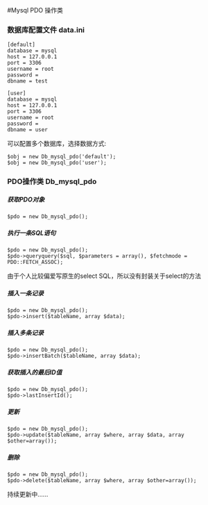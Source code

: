 #Mysql PDO 操作类

### 数据库配置文件 data.ini
```
[default]
database = mysql
host = 127.0.0.1
port = 3306
username = root
password =
dbname = test

[user]
database = mysql
host = 127.0.0.1
port = 3306
username = root
password =
dbname = user

```

可以配置多个数据库，选择数据方式:

```
$obj = new Db_mysql_pdo('default');
$obj = new Db_mysql_pdo('user');
```

### PDO操作类 Db_mysql_pdo

##### 获取PDO对象
```
$pdo = new Db_mysql_pdo();
```

##### 执行一条SQL语句
```
$pdo = new Db_mysql_pdo();
$pdo->queryquery($sql, $parameters = array(), $fetchmode = PDO::FETCH_ASSOC);
```
由于个人比较偏爱写原生的select SQL，所以没有封装关于select的方法

##### 插入一条记录
```
$pdo = new Db_mysql_pdo();
$pdo->insert($tableName, array $data);
```

##### 插入多条记录
```
$pdo = new Db_mysql_pdo();
$pdo->insertBatch($tableName, array $data);
```

##### 获取插入的最后ID值
```
$pdo = new Db_mysql_pdo();
$pdo->lastInsertId();
```

##### 更新
```
$pdo = new Db_mysql_pdo();
$pdo->update($tableName, array $where, array $data, array $other=array());
```

##### 删除
```
$pdo = new Db_mysql_pdo();
$pdo->delete($tableName, array $where, array $other=array());
```

持续更新中......